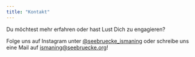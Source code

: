 ```yaml
---
title: "Kontakt"
---
```


Du möchtest mehr erfahren oder hast Lust Dich zu engagieren?

Folge uns auf Instagram unter [@seebruecke_ismaning](https://instagram.com/seebruecke_ismaning) oder schreibe uns eine Mail auf ismaning@seebruecke.org!
